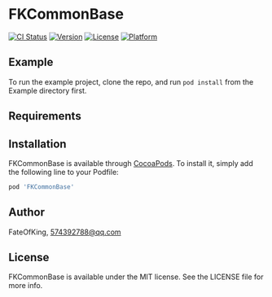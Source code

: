 # FKCommonBase

[![CI Status](https://img.shields.io/travis/FateOfKing/FKCommonBase.svg?style=flat)](https://travis-ci.org/FateOfKing/FKCommonBase)
[![Version](https://img.shields.io/cocoapods/v/FKCommonBase.svg?style=flat)](https://cocoapods.org/pods/FKCommonBase)
[![License](https://img.shields.io/cocoapods/l/FKCommonBase.svg?style=flat)](https://cocoapods.org/pods/FKCommonBase)
[![Platform](https://img.shields.io/cocoapods/p/FKCommonBase.svg?style=flat)](https://cocoapods.org/pods/FKCommonBase)

## Example

To run the example project, clone the repo, and run `pod install` from the Example directory first.

## Requirements

## Installation

FKCommonBase is available through [CocoaPods](https://cocoapods.org). To install
it, simply add the following line to your Podfile:

```ruby
pod 'FKCommonBase'
```

## Author

FateOfKing, 574392788@qq.com

## License

FKCommonBase is available under the MIT license. See the LICENSE file for more info.
